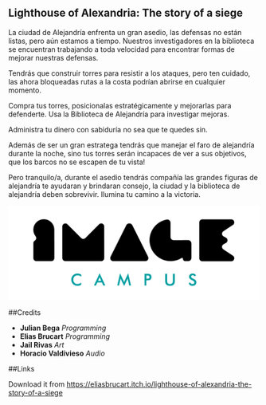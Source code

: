 ## Lighthouse of Alexandria: The story of a siege

La ciudad de Alejandría enfrenta un gran asedio, las defensas no están listas, pero aún estamos a tiempo. Nuestros investigadores en la biblioteca se encuentran trabajando a toda velocidad para encontrar formas de mejorar nuestras defensas.

Tendrás que construir torres para resistir a los ataques, pero ten cuidado, las ahora bloqueadas rutas a la costa podrían abrirse en cualquier momento.

Compra tus torres, posicionalas estratégicamente y mejorarlas para defenderte. Usa la Biblioteca de Alejandría para investigar mejoras. 

Administra tu dinero con sabiduría no sea que te quedes sin.

Además de ser un gran estratega tendrás que manejar el faro de alejandría durante la noche, sino tus torres serán incapaces de ver a sus objetivos, que los barcos no se escapen de tu vista!

Pero tranquilo/a, durante el asedio tendrás compañía las grandes figuras de alejandría te ayudaran y brindaran consejo, la ciudad y la biblioteca de alejandría deben sobrevivir. Ilumina tu camino a la victoria.

<div align="center">
    <a href="https://www.imagecampus.edu.ar">
        <img src="logo-image-campus.png">
    </a>
</div>

##Credits

- **Julian Bega** *Programming*
- **Elias Brucart** *Programming*
- **Jail Rivas** *Art*
- **Horacio Valdivieso** *Audio*


##Links

Download it from https://eliasbrucart.itch.io/lighthouse-of-alexandria-the-story-of-a-siege